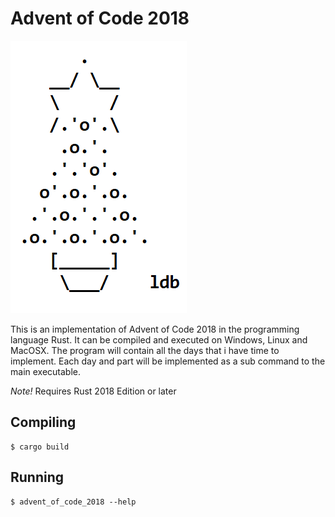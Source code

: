 # Advent of Code 2018

![Logo](docs/logo.png)

This is an implementation of Advent of Code 2018
in the programming language Rust. It can be compiled
and executed on Windows, Linux and MacOSX. The program
will contain all the days that i have time to implement.
Each day and part will be implemented as a sub command
to the main executable.

*Note!* Requires Rust 2018 Edition or later

## Compiling
```
$ cargo build
```

## Running
```
$ advent_of_code_2018 --help
```

